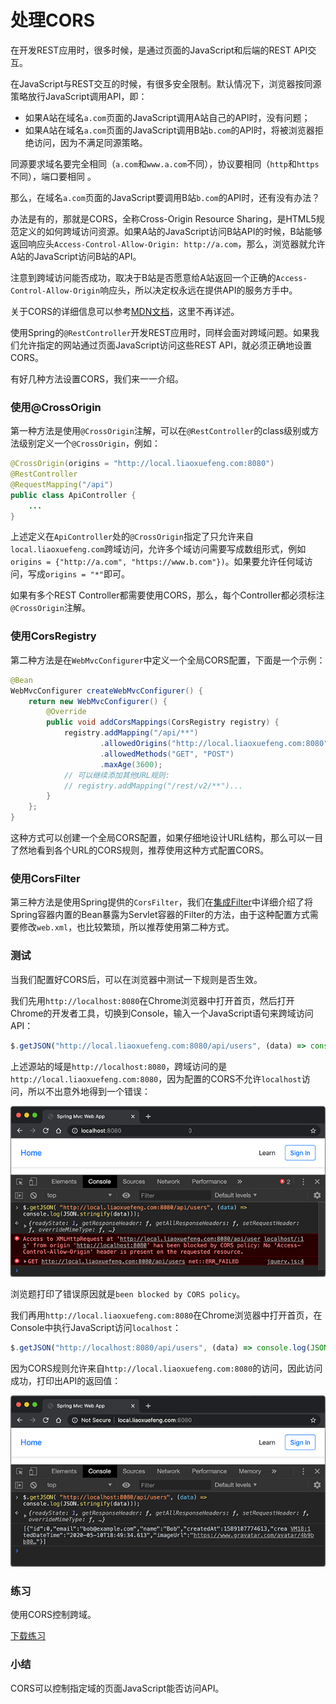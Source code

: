 # 处理CORS

在开发REST应用时，很多时候，是通过页面的JavaScript和后端的REST API交互。

在JavaScript与REST交互的时候，有很多安全限制。默认情况下，浏览器按同源策略放行JavaScript调用API，即：

- 如果A站在域名`a.com`页面的JavaScript调用A站自己的API时，没有问题；
- 如果A站在域名`a.com`页面的JavaScript调用B站`b.com`的API时，将被浏览器拒绝访问，因为不满足同源策略。

同源要求域名要完全相同（`a.com`和`www.a.com`不同），协议要相同（`http`和`https`不同），端口要相同 。

那么，在域名`a.com`页面的JavaScript要调用B站`b.com`的API时，还有没有办法？

办法是有的，那就是CORS，全称Cross-Origin Resource Sharing，是HTML5规范定义的如何跨域访问资源。如果A站的JavaScript访问B站API的时候，B站能够返回响应头`Access-Control-Allow-Origin: http://a.com`，那么，浏览器就允许A站的JavaScript访问B站的API。

注意到跨域访问能否成功，取决于B站是否愿意给A站返回一个正确的`Access-Control-Allow-Origin`响应头，所以决定权永远在提供API的服务方手中。

关于CORS的详细信息可以参考[MDN文档](https://developer.mozilla.org/zh-CN/docs/Web/HTTP/Access_control_CORS)，这里不再详述。

使用Spring的`@RestController`开发REST应用时，同样会面对跨域问题。如果我们允许指定的网站通过页面JavaScript访问这些REST API，就必须正确地设置CORS。

有好几种方法设置CORS，我们来一一介绍。

### 使用@CrossOrigin

第一种方法是使用`@CrossOrigin`注解，可以在`@RestController`的class级别或方法级别定义一个`@CrossOrigin`，例如：

```java
@CrossOrigin(origins = "http://local.liaoxuefeng.com:8080")
@RestController
@RequestMapping("/api")
public class ApiController {
    ...
}
```

上述定义在`ApiController`处的`@CrossOrigin`指定了只允许来自`local.liaoxuefeng.com`跨域访问，允许多个域访问需要写成数组形式，例如`origins = {"http://a.com", "https://www.b.com"})`。如果要允许任何域访问，写成`origins = "*"`即可。

如果有多个REST Controller都需要使用CORS，那么，每个Controller都必须标注`@CrossOrigin`注解。

### 使用CorsRegistry

第二种方法是在`WebMvcConfigurer`中定义一个全局CORS配置，下面是一个示例：

```java
@Bean
WebMvcConfigurer createWebMvcConfigurer() {
    return new WebMvcConfigurer() {
        @Override
        public void addCorsMappings(CorsRegistry registry) {
            registry.addMapping("/api/**")
                    .allowedOrigins("http://local.liaoxuefeng.com:8080")
                    .allowedMethods("GET", "POST")
                    .maxAge(3600);
            // 可以继续添加其他URL规则:
            // registry.addMapping("/rest/v2/**")...
        }
    };
}
```

这种方式可以创建一个全局CORS配置，如果仔细地设计URL结构，那么可以一目了然地看到各个URL的CORS规则，推荐使用这种方式配置CORS。

### 使用CorsFilter

第三种方法是使用Spring提供的`CorsFilter`，我们在[集成Filter](../filter/index.html)中详细介绍了将Spring容器内置的Bean暴露为Servlet容器的Filter的方法，由于这种配置方式需要修改`web.xml`，也比较繁琐，所以推荐使用第二种方式。

### 测试

当我们配置好CORS后，可以在浏览器中测试一下规则是否生效。

我们先用`http://localhost:8080`在Chrome浏览器中打开首页，然后打开Chrome的开发者工具，切换到Console，输入一个JavaScript语句来跨域访问API：

```javascript
$.getJSON("http://local.liaoxuefeng.com:8080/api/users", (data) => console.log(JSON.stringify(data)));
```

上述源站的域是`http://localhost:8080`，跨域访问的是`http://local.liaoxuefeng.com:8080`，因为配置的CORS不允许`localhost`访问，所以不出意外地得到一个错误：

![cors-deny](cors-error.png)

浏览题打印了错误原因就是`been blocked by CORS policy`。

我们再用`http://local.liaoxuefeng.com:8080`在Chrome浏览器中打开首页，在Console中执行JavaScript访问`localhost`：

```javascript
$.getJSON("http://localhost:8080/api/users", (data) => console.log(JSON.stringify(data)));
```

因为CORS规则允许来自`http://local.liaoxuefeng.com:8080`的访问，因此访问成功，打印出API的返回值：

![cors-ok](cors-ok.png)

### 练习

使用CORS控制跨域。

[下载练习](spring-web-mvc-cors.zip)

### 小结

CORS可以控制指定域的页面JavaScript能否访问API。
